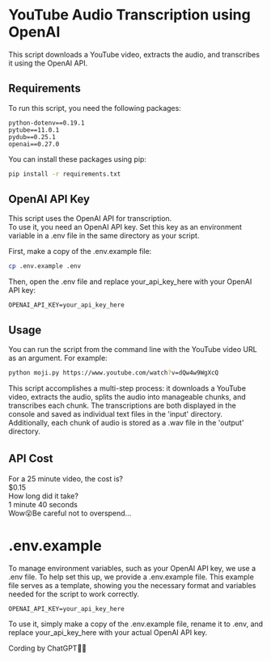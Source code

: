 # YouTube Audio Transcription using OpenAI

This script downloads a YouTube video, extracts the audio, and transcribes it using the OpenAI API.

## Requirements

To run this script, you need the following packages:

```Requirements
python-dotenv==0.19.1
pytube==11.0.1
pydub==0.25.1
openai==0.27.0
```

You can install these packages using pip:

```bash
pip install -r requirements.txt
```

## OpenAI API Key
This script uses the OpenAI API for transcription.   
To use it, you need an OpenAI API key. Set this key as an environment variable in a .env file in the same directory as your script.

First, make a copy of the .env.example file:

```bash
cp .env.example .env
```

Then, open the .env file and replace your_api_key_here with your OpenAI API key:

```dotenv
OPENAI_API_KEY=your_api_key_here
```

## Usage
You can run the script from the command line with the YouTube video URL as an argument. For example:

```bash
python moji.py https://www.youtube.com/watch?v=dQw4w9WgXcQ
```

This script accomplishes a multi-step process: it downloads a YouTube video, extracts the audio, splits the audio into manageable chunks, and transcribes each chunk. The transcriptions are both displayed in the console and saved as individual text files in the 'input' directory. Additionally, each chunk of audio is stored as a .wav file in the 'output' directory.

## API Cost　
For a 25 minute video, the cost is?  
$0.15  
How long did it take?  
1 minute 40 seconds  
Wow😮Be careful not to overspend...

# .env.example
To manage environment variables, such as your OpenAI API key, we use a .env file. To help set this up, we provide a .env.example file. This example file serves as a template, showing you the necessary format and variables needed for the script to work correctly.

```
OPENAI_API_KEY=your_api_key_here
```

To use it, simply make a copy of the .env.example file, rename it to .env, and replace your_api_key_here with your actual OpenAI API key.  

Cording by ChatGPT🚀🌟

